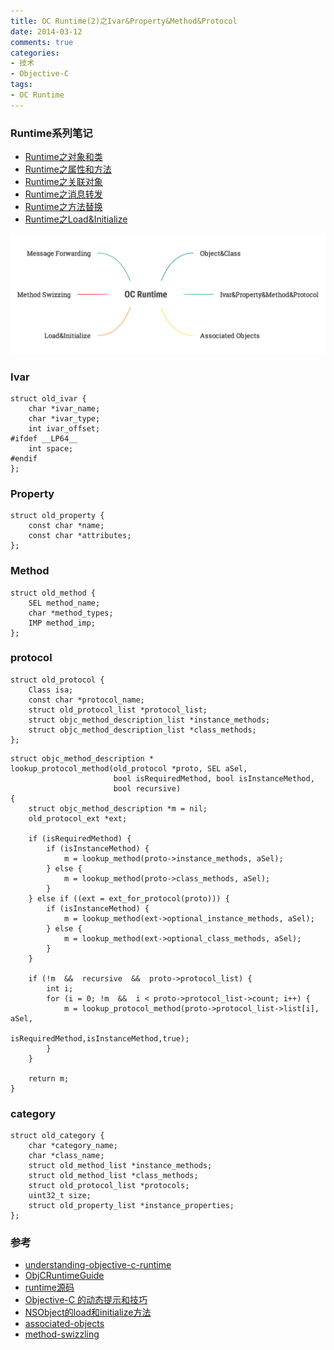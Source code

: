 ```yaml
---
title: OC Runtime(2)之Ivar&Property&Method&Protocol
date: 2014-03-12
comments: true
categories:
- 技术
- Objective-C
tags:
- OC Runtime
---
```


### Runtime系列笔记

* [Runtime之对象和类](/2014/03/07/001-OC-Runtime-1-Object&Class/)
* [Runtime之属性和方法](/2014/03/12/001-OC-Runtime-2-Ivar&Property&Method&Protocol/)
* [Runtime之关联对象](/2014/03/18/001-OC-Runtime-3-Associated%20Objects/)
* [Runtime之消息转发](/2014/03/21/001-OC-Runtime-4-Message%20Forwarding/)
* [Runtime之方法替换](/2014/04/02/001-OC-Runtime-5-Method%20Swizzling/)
* [Runtime之Load&Initialize](/2014/04/09/001-OC-Runtime-6-Load&Initialize/)

![OC-Runtime](/images/OC-Runtime.png)


### Ivar

```
struct old_ivar {
    char *ivar_name;
    char *ivar_type;
    int ivar_offset;
#ifdef __LP64__
    int space;
#endif
};
```


### Property

```
struct old_property {
    const char *name;
    const char *attributes;
};
```

### Method

```
struct old_method {
    SEL method_name;
    char *method_types;
    IMP method_imp;
};
```


### protocol

```
struct old_protocol {
    Class isa;
    const char *protocol_name;
    struct old_protocol_list *protocol_list;
    struct objc_method_description_list *instance_methods;
    struct objc_method_description_list *class_methods;
};
```

```
struct objc_method_description *
lookup_protocol_method(old_protocol *proto, SEL aSel, 
                       bool isRequiredMethod, bool isInstanceMethod, 
                       bool recursive)
{
    struct objc_method_description *m = nil;
    old_protocol_ext *ext;

    if (isRequiredMethod) {
        if (isInstanceMethod) {
            m = lookup_method(proto->instance_methods, aSel);
        } else {
            m = lookup_method(proto->class_methods, aSel);
        }
    } else if ((ext = ext_for_protocol(proto))) {
        if (isInstanceMethod) {
            m = lookup_method(ext->optional_instance_methods, aSel);
        } else {
            m = lookup_method(ext->optional_class_methods, aSel);
        }
    }

    if (!m  &&  recursive  &&  proto->protocol_list) {
        int i;
        for (i = 0; !m  &&  i < proto->protocol_list->count; i++) {
            m = lookup_protocol_method(proto->protocol_list->list[i], aSel, 
                                       isRequiredMethod,isInstanceMethod,true);
        }
    }

    return m;
}
```



### category

```
struct old_category {
    char *category_name;
    char *class_name;
    struct old_method_list *instance_methods;
    struct old_method_list *class_methods;
    struct old_protocol_list *protocols;
    uint32_t size;
    struct old_property_list *instance_properties;
};
```


### 参考

* [understanding-objective-c-runtime](http://cocoasamurai.blogspot.jp/2010/01/understanding-objective-c-runtime.html)
* [ObjCRuntimeGuide](https://developer.apple.com/library/mac/documentation/Cocoa/Conceptual/ObjCRuntimeGuide/Introduction/Introduction.html#//apple_ref/doc/uid/TP40008048)
* [runtime源码](http://opensource.apple.com/tarballs/objc4/)
* [Objective-C 的动态提示和技巧](http://blog.jobbole.com/45963/)
* [NSObject的load和initialize方法](http://www.cocoachina.com/ios/20150104/10826.html)
* [associated-objects](http://esoftmobile.com/2014/02/18/associated-objects/)
* [method-swizzling](http://esoftmobile.com/2014/02/19/method-swizzling/)

















